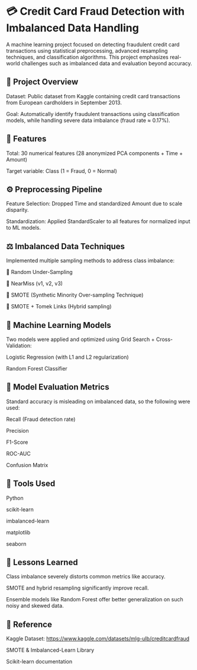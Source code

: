 # 💳 Credit Card Fraud Detection with Imbalanced Data Handling

A machine learning project focused on detecting fraudulent credit card transactions using statistical preprocessing, advanced resampling techniques, and classification algorithms. This project emphasizes real-world challenges such as imbalanced data and evaluation beyond accuracy.

## 📌 Project Overview

Dataset: Public dataset from Kaggle containing credit card transactions from European cardholders in September 2013.

Goal: Automatically identify fraudulent transactions using classification models, while handling severe data imbalance (fraud rate ≈ 0.17%).

## 📂 Features

Total: 30 numerical features (28 anonymized PCA components + Time + Amount)

Target variable: Class (1 = Fraud, 0 = Normal)

## ⚙️ Preprocessing Pipeline

Feature Selection: Dropped Time and standardized Amount due to scale disparity.

Standardization: Applied StandardScaler to all features for normalized input to ML models.

## ⚖️ Imbalanced Data Techniques

Implemented multiple sampling methods to address class imbalance:

🧹 Random Under-Sampling

🎯 NearMiss (v1, v2, v3)

🔁 SMOTE (Synthetic Minority Over-sampling Technique)

🧪 SMOTE + Tomek Links (Hybrid sampling)

## 🤖 Machine Learning Models

Two models were applied and optimized using Grid Search + Cross-Validation:

Logistic Regression (with L1 and L2 regularization)

Random Forest Classifier


## 🧪 Model Evaluation Metrics

Standard accuracy is misleading on imbalanced data, so the following were used:

Recall (Fraud detection rate)

Precision

F1-Score

ROC-AUC

Confusion Matrix

## 📎 Tools Used

Python

scikit-learn

imbalanced-learn

matplotlib

seaborn


## 🧠 Lessons Learned

Class imbalance severely distorts common metrics like accuracy.

SMOTE and hybrid resampling significantly improve recall.

Ensemble models like Random Forest offer better generalization on such noisy and skewed data.

## 📜 Reference

Kaggle Dataset: https://www.kaggle.com/datasets/mlg-ulb/creditcardfraud

SMOTE & Imbalanced-Learn Library

Scikit-learn documentation

